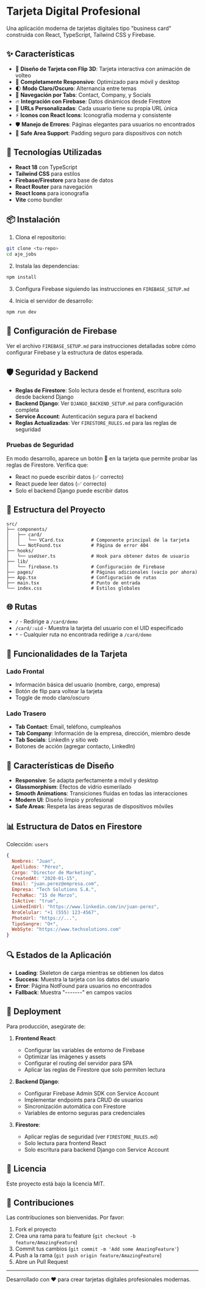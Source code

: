 # Tarjeta Digital Profesional

Una aplicación moderna de tarjetas digitales tipo "business card" construida con React, TypeScript, Tailwind CSS y Firebase.

## ✨ Características

- 🎴 **Diseño de Tarjeta con Flip 3D**: Tarjeta interactiva con animación de volteo
- 📱 **Completamente Responsivo**: Optimizado para móvil y desktop
- 🌓 **Modo Claro/Oscuro**: Alternancia entre temas
- 🔗 **Navegación por Tabs**: Contact, Company, y Socials
- 🔥 **Integración con Firebase**: Datos dinámicos desde Firestore
- 🎯 **URLs Personalizadas**: Cada usuario tiene su propia URL única
- ⚡ **Iconos con React Icons**: Iconografía moderna y consistente
- 🛡️ **Manejo de Errores**: Páginas elegantes para usuarios no encontrados
- 📐 **Safe Area Support**: Padding seguro para dispositivos con notch

## 🚀 Tecnologías Utilizadas

- **React 18** con TypeScript
- **Tailwind CSS** para estilos
- **Firebase/Firestore** para base de datos
- **React Router** para navegación
- **React Icons** para iconografía
- **Vite** como bundler

## 📦 Instalación

1. Clona el repositorio:
```bash
git clone <tu-repo>
cd aje_jobs
```

2. Instala las dependencias:
```bash
npm install
```

3. Configura Firebase siguiendo las instrucciones en `FIREBASE_SETUP.md`

4. Inicia el servidor de desarrollo:
```bash
npm run dev
```

## 🔧 Configuración de Firebase

Ver el archivo `FIREBASE_SETUP.md` para instrucciones detalladas sobre cómo configurar Firebase y la estructura de datos esperada.

## 🛡️ Seguridad y Backend

- **Reglas de Firestore**: Solo lectura desde el frontend, escritura solo desde backend Django
- **Backend Django**: Ver `DJANGO_BACKEND_SETUP.md` para configuración completa
- **Service Account**: Autenticación segura para el backend
- **Reglas Actualizadas**: Ver `FIRESTORE_RULES.md` para las reglas de seguridad

### Pruebas de Seguridad

En modo desarrollo, aparece un botón 🧪 en la tarjeta que permite probar las reglas de Firestore. Verifica que:
- React no puede escribir datos (✅ correcto)
- React puede leer datos (✅ correcto)
- Solo el backend Django puede escribir datos

## 📖 Estructura del Proyecto

```
src/
├── components/
│   ├── card/
│   │   └── VCard.tsx          # Componente principal de la tarjeta
│   └── NotFound.tsx           # Página de error 404
├── hooks/
│   └── useUser.ts             # Hook para obtener datos de usuario
├── lib/
│   └── firebase.ts            # Configuración de Firebase
├── pages/                     # Páginas adicionales (vacío por ahora)
├── App.tsx                    # Configuración de rutas
├── main.tsx                   # Punto de entrada
└── index.css                  # Estilos globales
```

## 🌐 Rutas

- `/` - Redirige a `/card/demo`
- `/card/:uid` - Muestra la tarjeta del usuario con el UID especificado
- `*` - Cualquier ruta no encontrada redirige a `/card/demo`

## 📱 Funcionalidades de la Tarjeta

### Lado Frontal
- Información básica del usuario (nombre, cargo, empresa)
- Botón de flip para voltear la tarjeta
- Toggle de modo claro/oscuro

### Lado Trasero
- **Tab Contact**: Email, teléfono, cumpleaños
- **Tab Company**: Información de la empresa, dirección, miembro desde
- **Tab Socials**: LinkedIn y sitio web
- Botones de acción (agregar contacto, LinkedIn)

## 🎨 Características de Diseño

- **Responsive**: Se adapta perfectamente a móvil y desktop
- **Glassmorphism**: Efectos de vidrio esmerilado
- **Smooth Animations**: Transiciones fluidas en todas las interacciones
- **Modern UI**: Diseño limpio y profesional
- **Safe Areas**: Respeta las áreas seguras de dispositivos móviles

## 📊 Estructura de Datos en Firestore

Colección: `users`

```javascript
{
  Nombres: "Juan",
  Apellidos: "Pérez", 
  Cargo: "Director de Marketing",
  CreatedAt: "2020-01-15",
  Email: "juan.perez@empresa.com",
  Empresa: "Tech Solutions S.A.",
  FechaNac: "15 de Marzo",
  IsActive: "true",
  LinkedInUrl: "https://www.linkedin.com/in/juan-perez",
  NroCelular: "+1 (555) 123-4567",
  PhotoUrl: "https://...",
  TipoSangre: "O+",
  WebSyte: "https://www.techsolutions.com"
}
```

## 🔍 Estados de la Aplicación

- **Loading**: Skeleton de carga mientras se obtienen los datos
- **Success**: Muestra la tarjeta con los datos del usuario
- **Error**: Página NotFound para usuarios no encontrados
- **Fallback**: Muestra "-------" en campos vacíos

## 🚀 Deployment

Para producción, asegúrate de:

1. **Frontend React**:
   - Configurar las variables de entorno de Firebase
   - Optimizar las imágenes y assets
   - Configurar el routing del servidor para SPA
   - Aplicar las reglas de Firestore que solo permiten lectura

2. **Backend Django**:
   - Configurar Firebase Admin SDK con Service Account
   - Implementar endpoints para CRUD de usuarios
   - Sincronización automática con Firestore
   - Variables de entorno seguras para credenciales

3. **Firestore**:
   - Aplicar reglas de seguridad (ver `FIRESTORE_RULES.md`)
   - Solo lectura para frontend React
   - Solo escritura para backend Django con Service Account

## 📄 Licencia

Este proyecto está bajo la licencia MIT.

## 🤝 Contribuciones

Las contribuciones son bienvenidas. Por favor:

1. Fork el proyecto
2. Crea una rama para tu feature (`git checkout -b feature/AmazingFeature`)
3. Commit tus cambios (`git commit -m 'Add some AmazingFeature'`)
4. Push a la rama (`git push origin feature/AmazingFeature`)
5. Abre un Pull Request

---

Desarrollado con ❤️ para crear tarjetas digitales profesionales modernas.